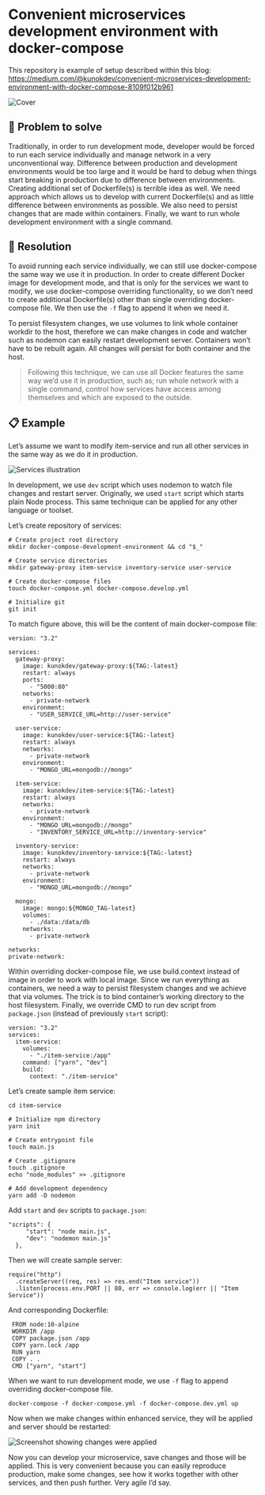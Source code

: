 # Convenient microservices development environment with docker-compose 

This repository is example of setup described within this blog: https://medium.com/@kunokdev/convenient-microservices-development-environment-with-docker-compose-8109f012b961

![Cover](https://cdn-images-1.medium.com/max/1600/1*mQYvxyb44m6QKXCGQAirSA.jpeg)

## 🤢 Problem to solve

Traditionally, in order to run development mode, developer would be forced to run each service individually and manage network in a very unconventional way. Difference between production and development environments would be too large and it would be hard to debug when things start breaking in production due to difference between environments. Creating additional set of Dockerfile(s) is terrible idea as well. We need approach which allows us to develop with current Dockerfile(s) and as little difference between environments as possible. We also need to persist changes that are made within containers. Finally, we want to run whole development environment with a single command.


## 💁 Resolution

To avoid running each service individually, we can still use docker-compose the same way we use it in production. In order to create different Docker image for development mode, and that is only for the services we want to modify, we use docker-compose overriding functionality, so we don’t need to create additional Dockerfile(s) other than single overriding docker-compose file. We then use the `-f` flag to append it when we need it.

To persist filesystem changes, we use volumes to link whole container workdir to the host, therefore we can make changes in code and watcher such as nodemon can easily restart development server. Containers won’t have to be rebuilt again. All changes will persist for both container and the host.


> Following this technique, we can use all Docker features the same way we’d use it in production, such as; run whole network with a single command, control how services have access among themselves and which are exposed to the outside.

## 📋 Example

Let’s assume we want to modify item-service and run all other services in the same way as we do it in production.

![Services illustration](https://cdn-images-1.medium.com/max/1600/1*lhoudJyty1Oc2cohWbVMvw.png)

In development, we use `dev` script which uses nodemon to watch file changes and restart server. Originally, we used `start` script which starts plain Node process. This same technique can be applied for any other language or toolset.

Let’s create repository of services:

```
# Create project root directory
mkdir docker-compose-development-environment && cd "$_"

# Create service directories
mkdir gateway-proxy item-service inventory-service user-service

# Create docker-compose files
touch docker-compose.yml docker-compose.develop.yml

# Initialize git
git init
```

To match figure above, this will be the content of main docker-compose file:

```
version: "3.2"

services:
  gateway-proxy:
    image: kunokdev/gateway-proxy:${TAG:-latest}
    restart: always
    ports:
      - "5000:80"
    networks:
      - private-network
    environment:
      - "USER_SERVICE_URL=http://user-service"

  user-service:
    image: kunokdev/user-service:${TAG:-latest}
    restart: always
    networks:
      - private-network
    environment:
      - "MONGO_URL=mongodb://mongo"

  item-service:
    image: kunokdev/item-service:${TAG:-latest}
    restart: always
    networks:
      - private-network
    environment:
      - "MONGO_URL=mongodb://mongo"
      - "INVENTORY_SERVICE_URL=http://inventory-service"

  inventory-service:
    image: kunokdev/inventory-service:${TAG:-latest}
    restart: always
    networks:
      - private-network
    environment:
      - "MONGO_URL=mongodb://mongo"

  mongo:
    image: mongo:${MONGO_TAG-latest}
    volumes:
      - ./data:/data/db
    networks:
      - private-network

networks:
private-network:
```

Within overriding docker-compose file, we use build.context instead of image in order to work with local image. Since we run everything as containers, we need a way to persist filesystem changes and we achieve that via volumes. The trick is to bind container’s working directory to the host filesystem. Finally, we override CMD to run dev script from `package.json` (instead of previously `start` script):

```
version: "3.2"
services:
  item-service:
    volumes:
      - "./item-service:/app"
    command: ["yarn", "dev"]
    build:
      context: "./item-service"
```


Let’s create sample item service:

```
cd item-service

# Initialize npm directory
yarn init

# Create entrypoint file
touch main.js

# Create .gitignore
touch .gitignore
echo "node_modules" >> .gitignore

# Add development dependency
yarn add -D nodemon
```


Add `start` and `dev` scripts to `package.json`:

```
"scripts": {
     "start": "node main.js",
     "dev": "nodemon main.js"
  },
```

Then we will create sample server:

```
require("http")
  .createServer((req, res) => res.end("Item service"))
  .listen(process.env.PORT || 80, err => console.log(err || "Item Service"))
```

And corresponding Dockerfile:

```
 FROM node:10-alpine
 WORKDIR /app
 COPY package.json /app
 COPY yarn.lock /app
 RUN yarn
 COPY . .
 CMD ["yarn", "start"]
 ```
 
 
 When we want to run development mode, we use `-f` flag to append overriding docker-compose file.
 
 ```
 docker-compose -f docker-compose.yml -f docker-compose.dev.yml up
 ```
 
 Now when we make changes within enhanced service, they will be applied and server should be restarted:
 
 ![Screenshot showing changes were applied](https://cdn-images-1.medium.com/max/1600/0*0alT3_qmoJMSUG6V.png)
 
 Now you can develop your microservice, save changes and those will be applied. This is very convenient because you can easily reproduce production, make some changes, see how it works together with other services, and then push further. Very agile I’d say.
 
